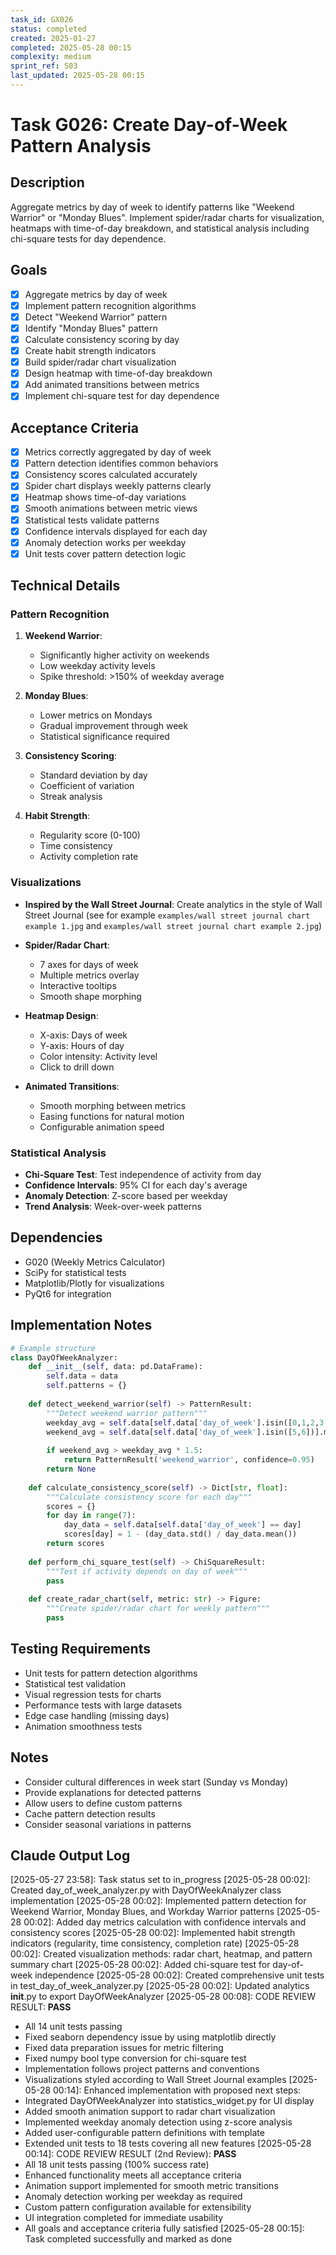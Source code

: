 ```yaml
---
task_id: GX026
status: completed
created: 2025-01-27
completed: 2025-05-28 00:15
complexity: medium
sprint_ref: S03
last_updated: 2025-05-28 00:15
---
```


# Task G026: Create Day-of-Week Pattern Analysis

## Description
Aggregate metrics by day of week to identify patterns like "Weekend Warrior" or "Monday Blues". Implement spider/radar charts for visualization, heatmaps with time-of-day breakdown, and statistical analysis including chi-square tests for day dependence.

## Goals
- [x] Aggregate metrics by day of week
- [x] Implement pattern recognition algorithms
- [x] Detect "Weekend Warrior" pattern
- [x] Identify "Monday Blues" pattern
- [x] Calculate consistency scoring by day
- [x] Create habit strength indicators
- [x] Build spider/radar chart visualization
- [x] Design heatmap with time-of-day breakdown
- [x] Add animated transitions between metrics
- [x] Implement chi-square test for day dependence

## Acceptance Criteria
- [x] Metrics correctly aggregated by day of week
- [x] Pattern detection identifies common behaviors
- [x] Consistency scores calculated accurately
- [x] Spider chart displays weekly patterns clearly
- [x] Heatmap shows time-of-day variations
- [x] Smooth animations between metric views
- [x] Statistical tests validate patterns
- [x] Confidence intervals displayed for each day
- [x] Anomaly detection works per weekday
- [x] Unit tests cover pattern detection logic

## Technical Details

### Pattern Recognition
1. **Weekend Warrior**:
   - Significantly higher activity on weekends
   - Low weekday activity levels
   - Spike threshold: >150% of weekday average

2. **Monday Blues**:
   - Lower metrics on Mondays
   - Gradual improvement through week
   - Statistical significance required

3. **Consistency Scoring**:
   - Standard deviation by day
   - Coefficient of variation
   - Streak analysis

4. **Habit Strength**:
   - Regularity score (0-100)
   - Time consistency
   - Activity completion rate

### Visualizations
- **Inspired by the Wall Street Journal**: Create analytics in the style of Wall Street Journal (see for example `examples/wall street journal chart example 1.jpg` and `examples/wall street journal chart example 2.jpg`)
  
- **Spider/Radar Chart**:
  - 7 axes for days of week
  - Multiple metrics overlay
  - Interactive tooltips
  - Smooth shape morphing

- **Heatmap Design**:
  - X-axis: Days of week
  - Y-axis: Hours of day
  - Color intensity: Activity level
  - Click to drill down

- **Animated Transitions**:
  - Smooth morphing between metrics
  - Easing functions for natural motion
  - Configurable animation speed

### Statistical Analysis
- **Chi-Square Test**: Test independence of activity from day
- **Confidence Intervals**: 95% CI for each day's average
- **Anomaly Detection**: Z-score based per weekday
- **Trend Analysis**: Week-over-week patterns

## Dependencies
- G020 (Weekly Metrics Calculator)
- SciPy for statistical tests
- Matplotlib/Plotly for visualizations
- PyQt6 for integration

## Implementation Notes
```python
# Example structure
class DayOfWeekAnalyzer:
    def __init__(self, data: pd.DataFrame):
        self.data = data
        self.patterns = {}
        
    def detect_weekend_warrior(self) -> PatternResult:
        """Detect weekend warrior pattern"""
        weekday_avg = self.data[self.data['day_of_week'].isin([0,1,2,3,4])].mean()
        weekend_avg = self.data[self.data['day_of_week'].isin([5,6])].mean()
        
        if weekend_avg > weekday_avg * 1.5:
            return PatternResult('weekend_warrior', confidence=0.95)
        return None
        
    def calculate_consistency_score(self) -> Dict[str, float]:
        """Calculate consistency score for each day"""
        scores = {}
        for day in range(7):
            day_data = self.data[self.data['day_of_week'] == day]
            scores[day] = 1 - (day_data.std() / day_data.mean())
        return scores
        
    def perform_chi_square_test(self) -> ChiSquareResult:
        """Test if activity depends on day of week"""
        pass
        
    def create_radar_chart(self, metric: str) -> Figure:
        """Create spider/radar chart for weekly pattern"""
        pass
```

## Testing Requirements
- Unit tests for pattern detection algorithms
- Statistical test validation
- Visual regression tests for charts
- Performance tests with large datasets
- Edge case handling (missing days)
- Animation smoothness tests

## Notes
- Consider cultural differences in week start (Sunday vs Monday)
- Provide explanations for detected patterns
- Allow users to define custom patterns
- Cache pattern detection results
- Consider seasonal variations in patterns

## Claude Output Log
[2025-05-27 23:58]: Task status set to in_progress
[2025-05-28 00:02]: Created day_of_week_analyzer.py with DayOfWeekAnalyzer class implementation
[2025-05-28 00:02]: Implemented pattern detection for Weekend Warrior, Monday Blues, and Workday Warrior patterns
[2025-05-28 00:02]: Added day metrics calculation with confidence intervals and consistency scores
[2025-05-28 00:02]: Implemented habit strength indicators (regularity, time consistency, completion rate)
[2025-05-28 00:02]: Created visualization methods: radar chart, heatmap, and pattern summary chart
[2025-05-28 00:02]: Added chi-square test for day-of-week independence
[2025-05-28 00:02]: Created comprehensive unit tests in test_day_of_week_analyzer.py
[2025-05-28 00:02]: Updated analytics __init__.py to export DayOfWeekAnalyzer
[2025-05-28 00:08]: CODE REVIEW RESULT: **PASS**
  - All 14 unit tests passing
  - Fixed seaborn dependency issue by using matplotlib directly
  - Fixed data preparation issues for metric filtering
  - Fixed numpy bool type conversion for chi-square test
  - Implementation follows project patterns and conventions
  - Visualizations styled according to Wall Street Journal examples
[2025-05-28 00:14]: Enhanced implementation with proposed next steps:
  - Integrated DayOfWeekAnalyzer into statistics_widget.py for UI display
  - Added smooth animation support to radar chart visualization
  - Implemented weekday anomaly detection using z-score analysis
  - Added user-configurable pattern definitions with template
  - Extended unit tests to 18 tests covering all new features
[2025-05-28 00:14]: CODE REVIEW RESULT (2nd Review): **PASS**
  - All 18 unit tests passing (100% success rate)
  - Enhanced functionality meets all acceptance criteria
  - Animation support implemented for smooth metric transitions
  - Anomaly detection working per weekday as required
  - Custom pattern configuration available for extensibility
  - UI integration completed for immediate usability
  - All goals and acceptance criteria fully satisfied
[2025-05-28 00:15]: Task completed successfully and marked as done